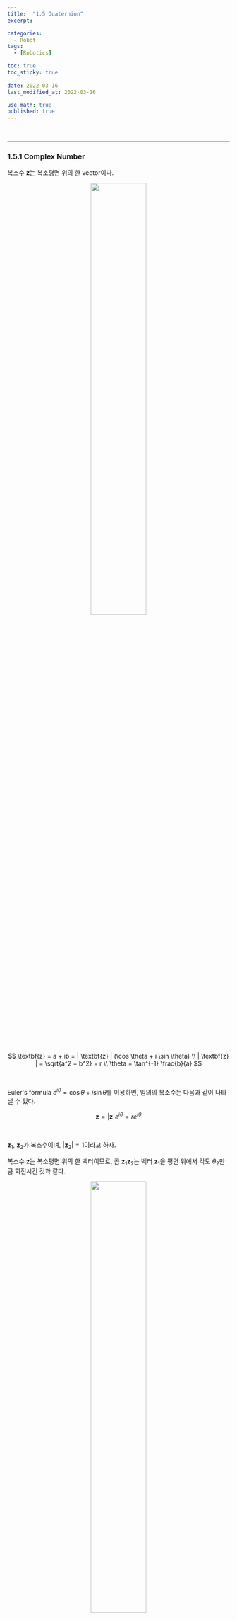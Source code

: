 ```yaml
---
title:  "1.5 Quaternion"
excerpt: 

categories:
  - Robot
tags:
  - [Robotics]

toc: true
toc_sticky: true
 
date: 2022-03-16
last_modified_at: 2022-03-16

use_math: true
published: true
---
```


<br>

***

### 1.5.1 Complex Number

복소수 $\textbf{z}$는 복소평면 위의 한 vector이다.

<p align="center"><img src="/assets/image/machine_learning/prmlfigs-png/" width="50%" height="50%" title="" alt=""><br/></p>

$$
\textbf{z} = a + ib = | \textbf{z} | (\cos \theta + i \sin \theta) \\
| \textbf{z} | = \sqrt{a^2 + b^2} = r \\
\theta = \tan^{-1} \frac{b}{a}
$$

<br>

Euler's formula $e^{i \theta} = \cos \theta + i \sin \theta$를 이용하면, 임의의 복소수는 다음과 같이 나타낼 수 있다.

$$
\textbf{z} = | \textbf{z} |e^{i \theta} = re^{i \theta}
$$

<br>

$\textbf{z}_1$, $\textbf{z}_2$가 복소수이며, $\vert \textbf{z}_2 \vert = 1$이라고 하자.

복소수 $\textbf{z}$는 복소평면 위의 한 벡터이므로, 곱 $\textbf{z}_1 \textbf{z}_2$는 벡터 $\textbf{z}_1$을 평면 위에서 각도 $\theta_2$만큼 회전시킨 것과 같다.

<p align="center"><img src="/assets/image/robotics/ch2/" width="50%" height="50%" title="" alt=""><br/></p>

$$
\textbf{z}_1 = r_1 e^{i \theta_1} \qquad \textbf{z}_2 = r_2 e^{i \theta_2} \\
\textbf{z}_1\textbf{z}_2 = r_1 r_2 e^{i (\theta_1 +\theta_2)}
$$

<br>

***

### 1.5.2 Rotation on Plane

2D vector $\textbf{v}$를 각도 $\alpha$만큼 회전시키자.

<br>

임의의 벡터 $\textbf{v} = (a,b)$에 대해 $\textbf{v}$를 복소수 $\textbf{v} = a+ib = \vert \textbf{v} \vert (\cos \theta + i \sin \theta)$로 생각할 수 있다.

임의의 단위 복소벡터 $\textbf{R} = \cos \alpha + i \sin \alpha$에 대해 $\textbf{R}$과 $\textbf{v}$를 곱하면 회전한 복소벡터를 얻게 된다.

$$
\textbf{v}' = \textbf{R}\textbf{v} = \vert \textbf{v} \vert e^{i(\theta + \alpha)}
$$

<br>

위와 같은 방법으로, 회전된 평면 상의 2D vector $\textbf{v}'$을 다음과 쓸 수 있다.

$$
\begin{align*}
\textbf{v}' &= (a+ib)(\cos \alpha + i \sin \alpha) \\
&= (a \cos \alpha - b \sin\alpha) + i(a \sin \alpha + b \cos \alpha)
\end{align*}
$$

위 식을 matrix form으로 바꾸면,

$$
\textbf{v}' = 
\begin{bmatrix}
a \cos \alpha - b \sin\alpha & a \sin \alpha + b \cos \alpha \\
\end{bmatrix}^T
$$

$$
\begin{bmatrix}
a' \\
b'
\end{bmatrix} = 
\begin{bmatrix}
\cos \alpha & -\sin\alpha \\
\sin\alpha & \cos \alpha
\end{bmatrix}
\begin{bmatrix}
a \\
b
\end{bmatrix}
$$

<br>

***

### 1.5.3 Quaternion

**W. R. Hamiltion**은 복소수들의 algebra와 rotation on plane 사이의 관계를 연구하고, 3D space에서의 관계를 유추해 **<span style="color:red">quaternion</span>**을 발견하였다.

<br>

**Hyper complex number**는 scalar와 vector의 합으로 표현된다.

$$
q = q_0 + q_1\textbf{i} + q_2\textbf{j} + q_3\textbf{k} = q_0 + \textbf{q} = 
\begin{bmatrix}
q_0 \\
\textbf{q}
\end{bmatrix}
$$


여기서 $q_0$는 scalar part, $\textbf{q}$는 $\mathbb{R}^3$ 상의 ordinary vector. $\textbf{i}$, $\textbf{j}$, $\textbf{k}$는 $\mathbb{R}^3$의 standard orthonormal basis이다.

$$
\textbf{i} = \begin{bmatrix}
1 & 0 & 0
\end{bmatrix}^T \qquad
\textbf{j} = \begin{bmatrix}
0 & 1 & 0
\end{bmatrix}^T \qquad
\textbf{k} = \begin{bmatrix}
0 & 0 & 1
\end{bmatrix}^T
$$

<br>

이로써 3D 상에서 복소수의 일반화가 완성.

$$
q = q_0 + iq_1 + jq_2 + kq_3 = (q_0, q_1, q_2, q_3) \\
i^2 = j^2 = k^2 = ijk = -1
$$

<br>

### 1.5.4 Multiplication

간단한 성질의 증명은 생략하자. 예를 들어

1. 두 quatertion이 같다는 건 각 성분이 같다는 것과 동치
2. Quaternion의 set은 addition에 대해 닫혀 있다
3. zero quaternion $(0,0,0,0)$이 존재
4. 각 quaternion $q$에는 negative $-q$가 존재.
5. 덧셈은 commutative & associative

<br>

곱셈부터 시작. Scalar $c$에 대해

$$
cq = cq_0 + icq_1 + jcq_2 + kcq_3 = (cq_0, cq_1, cq_2, cq_3)
$$

몇 가지 special product를 기억해 둘 것.

$$
i^2 = j^2 = k^2 = ijk = -1 \\
ij = k = -ji \\
jk = i = -kj \\
ki = j = -ik
$$

<br>

두 quaternion 사이의 곱

$$
p = p_0 + ip_1 + jp_2 + kp_3 \qquad q = q_0 + iq_1 + jq_2 + kq_3 \\
pq = (p_0 + ip_1 + jp_2 + kp_3)(q_0 + iq_1 + jq_2 + kq_3)
$$

각 성분끼리 묶으면,

$$
\begin{align*}
pq &= p_0q_0 - (p_1q_1 + p_2q_2 + p_3q_3) + p_0(iq_1 + jq_2 + kq_3)  + q_0(ip_1 + jp_2 + kp_3) \\
&+ i(p_2q_3 - p_3q_2) + j(p_3q_1 - p_1q_3) + k(p_1q_2 - p_2q_1)
\end{align*}
$$

따라서,

$$
pq = p_0q_0 - \textbf{p}\cdot \textbf{q} + p_0 \textbf{q} + q_0 \textbf{p} + \textbf{p} \times \textbf{q}
$$

Cross product 항이 있는 것에 주목. 이로 인해 commutative가 성립하지 않는다!

$$
pq \not= qp
$$

<br>

***

### 1.5.5 Complex Conjugate

Quaternion $q$가

$$
q = q_0 + \textbf{q} = q_0 + iq_1 + jq_2 + kq_3
$$

이면, $q$의 compex conjugate는

$$
q^{\ast} = q_0 - \textbf{q} = q_0 - iq_1 - jq_2 - kq_3
$$

그러므로,

$$
q + q^{\ast} = 2q_0 \\
(pq)^{\ast} = q^{\ast}p^{\ast}
$$

<br>

***

### 1.5.6 Norm

$$
N(q) = \vert q \vert = \sqrt{q^{\ast}q}
$$

그러므로,

$$
\begin{align*}
N^2(q) &= q^{\ast}q  = (q_0, -\textbf{q})(q_0, +\textbf{q}) \\
&= q_0q_0 - (-\textbf{q}) \cdot \textbf{q} + q_0 \textbf{q} + q_0(-\textbf{q}) + (-\textbf{q}) \times \textbf{q} \\
&= q_0q_0 + \textbf{q} \cdot \textbf{q} \\
&= q_0^2 + q_1^2 + q_2^2 + q_3^2 \\
&= \vert q \vert^2
\end{align*}
$$

<br>

이 연산 결과는 복소수와 유사하다.

$$
(a-ib)(a+ib) = a^2 -(ib)^2 = a^2 + b^2
$$

<br>

그럼 두 quaternion $p$, $q$의 곱의 norm을 구해보자. 결과는 각 norm의 곱과 같다.

$$
\begin{align*}
N^2(pq) &= (pq)^{\ast}(pq) \\
&= q^{\ast}p^{\ast}pq \\
&= q^{\ast} N^2(p)q \\
&= N^2(p)q^{\ast}q \\
&= N^2(p)N^2(q)
\end{align*}
$$

$$
\begin{align*}
N(pq) &= \sqrt{N^2(p)N^2(q)} \\
&= \sqrt{N^2(p)}\sqrt{N^2(q)} \\
&= N(p)N(q)
\end{align*}
$$

<br>

***

### 1.5.7 Inverse of Quaternion

모든 non-zero quaternion $q$는 muliplicative inverse $q^{-1}$를 갖는다.

$$
q^{-1}q = qq^{-1} = 1
$$

앞뒤로 $q^{\ast}$를 곱하면,

$$
q^{-1}qq^{\ast} = q^{\ast}qq^{-1} = q^{\ast}
$$

그런데 $qq^{\ast} = N^2(q)$이므로,

$$
q^{-1} = \frac{q^{\ast}}{N^2(q)} = \frac{q^{\ast}}{\vert q \vert^2}
$$

<br>

이것으로 quaternion의 기본 연산 성질은 끝!

<br>


***

### 1.5.8 Pure Quaternion

이제 드디어 quaternion과 rotation 사이의 관계.

$\mathbb{R}^3$ 상의 rotation은 $3 \times 3$의 행렬 형태로 나타나며, 그 determinant는 $+1$이다. Quaternion이 이 rotation operator의 alternative form이 된다.

<br>

어라, quaternion은 $\mathbb{R}^4$에 있는데 $\mathbb{R}^3$ 상의 vector를 어떻게 다루지?

벡터 $\textbf{v} \in \mathbb{R}^3$를 scalar part가 zero인 quaternion $q \in \mathbb{R}^4$로 생각하자! 이러한 quaternion을 <span style="color:red">pure quaternion</span>이라고 한다.

따라서, pure quaternion의 set $Q_0$는 모든 quaternion의 set $Q$의 subset. $\mathbb{R}^3$와 $Q_0$ 사이에는 one-to-one mapping이 존재.

$$
\textbf{v} \in \mathbb{R}^3 \leftrightarrow (v = 0+\textbf{v}) \in Q_0 \subset Q
$$

<br>

이제 $qv$가 벡터 $\textbf{v}$를 어떻게 회전시키는지 확인하자.

$$
\begin{align*}
qv &= (q_0 + \textbf{q})(0 + \textbf{v}) \\
&= -\textbf{q} \cdot \textbf{v} + q_0 \textbf{v} + \textbf{q} \times \textbf{v}
\end{align*}
$$

계산 결과가 pure quaternion이려면, $\textbf{q} \cdot \textbf{v}=0$이어야만 한다. $\mathbb{R}^3$ 상의 vector rotation을 다루는 다른 방식의 곱셈이 있을 것 같은데...

<br>

다음 product는 계산 결과가 quaternion $w \in Q_0$이 됨을 보장한다.

$$
qvq^{\ast} \qquad \textrm{and} \qquad q^{\ast}vq
$$

<br>

***

### 1.5.9 Unit Quaternion

Rotation $\vert \textbf{q} \vert = 1$을 생각하자.

Euler's Rotation Theorem(1.3.2)과 Rodrigues' Formula(Sec 1.4)를 상기. $\mathbb{R}^3$ 상의 임의의 rotation은 어떤 축 $\textbf{n}$에 다한 각도 $\theta$만큼의 회전으로 표현할 수 있다!

Unit quaternion을 unit axis $\hat{\textbf{k}}$에 대한 각도 $\theta$만큼의 회전으로 쓰면,

$$
q=(q_0, \textbf{q}) = \left( \cos \frac{\theta}{2}, \hat{\textbf{k}} \sin \frac{\theta}{2} \right)
$$

이다.

<br>
<details>
<summary>Proof.</summary>
<div markdown="1">
<br>
왜 $\theta$가 아니라 $\frac{\theta}{2}$일까?

<br>

Unit quaternion $\textbf{u} = \cos \theta + i \sin \theta$라고 하자.

pure quaternion $j$에 대해 product $\textbf{u}j\textbf{u}^{\ast}$를 계산하면

$$
\begin{align*}
(\cos \theta + i \sin \theta)j(\cos \theta - i \sin \theta) &= (\cos \theta + i \sin \theta)(j\cos \theta +k \sin \theta) \\
&= (\cos^2 \theta - \sin^2 \theta)j + 2k(\cos \theta \sin \theta) \\
&= j \cos 2\theta + k \sin 2\theta
\end{align*}
$$

즉, vector $\textbf{j}$를 회전축 $\textbf{i}$에 대해 각도 $2 \theta$만큼 회전시킨 결과와 같다. 그래서 $\theta$가 아니라 $\frac{\theta}{2}$를 사용하는 것.
$\square$

</div>
</details>

<br>

따라서, 3D rotation을 다음과 같이 해석할 수 있다.

$$
q_0 = \cos \frac{\theta}{2} \qquad \textbf{q} = \hat{\textbf{k}} \sin \frac{\theta}{2}
$$

<br>

***

### 1.5.10 Application to Rotation

이제 계산만 남았다.

Vector $\textbf{r}$의 회전 $q$를 계산하는 절차는 다음과 같다.

<br>

&emsp;(1) 벡터 $\textbf{v}$를 quaternion으로 변환.<sup id="fnref:1"><a href="#fn:1" rel="footnote">1</a></sup>

$$
v = (0, \textbf{v})
$$

&emsp;(2) Rotation $q$를 적용.

$$
v_{qrot} = qvq^{\ast}
$$

&emsp;(3) 회전된 벡터는 다음 quaternion의 성분이 된다.

$$
v_{qrot} = (0,\textbf{v}_{rot})
$$

<br>

****

#### Vector formula

$$
\begin{align*}
v_{qrot} &= qvq^{\ast} \\
\\
vq^{\ast} &= (0, \textbf{v})(q_0, -\textbf{q}) = (\textbf{v} \cdot \textbf{q}, q_0 \textbf{v} - \textbf{v} \times \textbf{q}) \\
\\
qvq^{\ast} &= (q_0, \textbf{q})(\textbf{v} \cdot \textbf{q}, q_0 \textbf{v} - \textbf{v} \times \textbf{q}) \\
&= (0, \textbf{v} + 2q_0 \textbf{q} \times \textbf{v} + 2 \textbf{q} \times (\textbf{q} \times \textbf{v}))
\end{align*}
$$

<br>

****

#### Matrix formula

먼저 일반적인 quaternion product부터.

$$
pq = p_0q_0 - \textbf{p}\cdot \textbf{q} + p_0 \textbf{q} + q_0 \textbf{p} + \textbf{p} \times \textbf{q}
$$

$p$를 **quaternion matrix** $P$로 표현하고자 한다.

$$
P =
\begin{bmatrix}
p_0 & -p_1 & -p_2 & -p_3 \\
p_1 & p_0 & -p_3 & p_2 \\
p_2 & p_3 & p_0 & -p_1 \\
p_3 & -p_2 & p_1 & p_0 \\
\end{bmatrix} = 
\begin{bmatrix}
p_0 & -\textbf{p}^T \\
\textbf{p} & p_0 \textbf{I} + [\textbf{p}]_{\times} \\
\end{bmatrix}
$$

$$
Pq = 
\begin{bmatrix}
p_0 & -p_1 & -p_2 & -p_3 \\
p_1 & p_0 & 0 & 0 \\
p_2 & 0 & p_0 & 0 \\
p_3 & 0 & 0 & p_0 \\
\end{bmatrix}
\begin{bmatrix}
q_0 \\
q_1 \\
q_2 \\
q_3 \\
\end{bmatrix}
+
\begin{bmatrix}
0 & 0 & 0 & 0 \\
0 & 0 & -p_3 & p_2 \\
0 & p_3 & 0 & -p_1 \\
0 & -p_2 & p_1 & 0 \\
\end{bmatrix}
\begin{bmatrix}
q_0 \\
q_1 \\
q_2 \\
q_3 \\
\end{bmatrix}
=
\begin{bmatrix}
p_0 & -\textbf{p}^T \\
\textbf{p} & p_0 \textbf{I} + [\textbf{p}]_{\times} \\
\end{bmatrix}
\begin{bmatrix}
q_0 \\
q_1 \\
q_2 \\
q_3 \\
\end{bmatrix}
$$

<br>

유사하게, $pq^{\ast}$는

$$
\begin{align*}
pq^{\ast} &= p_0q_0 + \textbf{p}\cdot \textbf{q} - p_0 \textbf{q} + q_0 \textbf{p} - \textbf{p} \times \textbf{q} \\
\\
&= \begin{bmatrix}
q_0 & -q_1 & -q_2 & -q_3 \\
q_1 & q_0 & -q_3 & q_2 \\
q_2 & q_3 & q_0 & -q_1 \\
q_3 & -q_2 & q_1 & q_0 \\
\end{bmatrix}
\begin{bmatrix}
p_0 \\
p_1 \\
p_2 \\
p_3 \\
\end{bmatrix}
\end{align*}
$$

그러므로, $qpq^{\ast}$는

$$
\begin{align*}
qpq^{\ast} &= \begin{bmatrix}
q_0 & -q_1 & -q_2 & -q_3 \\
q_1 & q_0 & -q_3 & q_2 \\
q_2 & q_3 & q_0 & -q_1 \\
q_3 & -q_2 & q_1 & q_0 \\
\end{bmatrix}
\begin{bmatrix}
q_0 & -q_1 & -q_2 & -q_3 \\
q_1 & q_0 & -q_3 & q_2 \\
q_2 & q_3 & q_0 & -q_1 \\
q_3 & -q_2 & q_1 & q_0 \\
\end{bmatrix}
\begin{bmatrix}
p_0 \\
p_1 \\
p_2 \\
p_3 \\
\end{bmatrix} \\
\\
&=
\begin{bmatrix}
q_0^2 + q_1^2 + q_2^2 + q_3^2 & 0 & 0 & 0 \\
0 & q_0^2 + q_1^2 - q_2^2 - q_3^2 & 2(q_1q_2 - q_0q_3) & 2(q_0q_2 + q_1q_3) \\
0 & 2(q_0q_3 + q_1q_2) & q_0^2 - q_1^2 + q_2^2 - q_3^2 & 2(q_2q_3 - q_0q_1) \\
0 & 2(q_0q_2 + q_1q_3) & 2(q_0q_1 + q_2q_3) & q_0^2 - q_1^2 - q_2^2 + q_3^2 \\
\end{bmatrix}
\begin{bmatrix}
p_0 \\
p_1 \\
p_2 \\
p_3 \\
\end{bmatrix}
\end{align*}
$$

<br>

Quaternion의 성질

$$
q_0^2 + q_1^2 + q_2^2 + q_3^2 = 1
q_0^2 + q_1^2 - q_2^2 - q_3^2 = 1-2(q_2^2 + q_3^2)
$$

을 이용하면, rotation의 matrix form은 다음과 같다.

$$
qpq^{\ast} = \begin{bmatrix}
1 & 0 & 0 & 0 \\
0 & 1-2(q_2^2 + q_3^2) & 2(q_1q_2 - q_0q_3) & 2(q_0q_2 + q_1q_3) \\
0 & 2(q_0q_3 + q_1q_2) & 1-2(q_1^2 + q_3^2) & 2(q_2q_3 - q_0q_1) \\
0 & 2(q_0q_2 + q_1q_3) & 2(q_0q_1 + q_2q_3) & 1-2(q_1^2 + q_2^2) \\
\end{bmatrix}
\begin{bmatrix}
p_0 \\
p_1 \\
p_2 \\
p_3 \\
\end{bmatrix}
$$

***

<div class="footnotes"><ol>
<li class="footnote" id="fn:1">
<p>
앞으로 Robotics에서는 quaternion이라고 하면 unit quaternion을 의미하기로 하자.
<a href="#fnref:1" title=""> ↩</a><p>